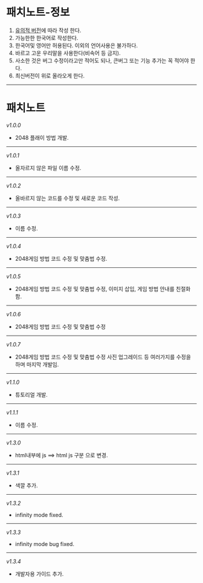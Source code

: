 패치노트-정보
============
1. [유의적 버전](https://semver.org/lang/ko/)에 따라 작성 한다.
2. 가능한한 한국어로 작성한다.
3. 한국어및 영어만 허용된다. 이외의 언어사용은 불가하다.
4. 바르고 고운 우리말을 사용한다(비속어 등 금지).
5. 사소한 것은 버그 수정이라고만 적어도 되나, 큰버그 또는 기능 추가는 꼭 적어야 한다.
6. 최신버전이 위로 올라오게 한다.
- - -
패치노트
=======
*v1.0.0*
* 2048 플래이 방법 개발.
- - -
*v1.0.1*
* 올자르지 않은 파일 이름 수정.
- - -
*v1.0.2*
* 올바르지 않는 코드를 수정 및 새로운 코드 작성.
- - -
*v1.0.3*
* 이름 수정.
- - -
*v1.0.4*
* 2048게임 방법 코드 수정 및 맞춤법 수정.
- - -
*v1.0.5*
* 2048게임 방법 코드 수정 및 맞춤법 수정, 이미지 삽입, 게임 방법 안내를 친절화함.
- - -
*v1.0.6*
* 2048게임 방법 코드 수정 및 맞춤법 수정
- - -
*v1.0.7*
* 2048게임 방법 코드 수정 및 맞춤법 수정 사진 업그레이드 등 여러가지를 수정을 하며 마지막 개발임. 
- - -
*v1.1.0*
* 튜토리얼 개발.
- - -
*v1.1.1*
* 이름 수정.
- - -
*v1.3.0*
* html내부에 js ==> html js 구분 으로 변경.
- - -
*v1.3.1*
* 색깔 추가.
- - -
*v1.3.2*
* infinity mode fixed.
- - -
*v1.3.3*
* infinity mode bug fixed.
- - -
*v1.3.4*
* 개발자용 가이드 추가.